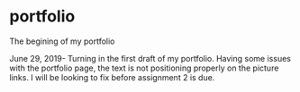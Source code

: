 # portfolio
The begining of my portfolio


June 29, 2019-
  Turning in the first draft of my portfolio. Having some issues with the portfolio page, the text is not positioning properly on the 
  picture links. I will be looking to fix before assignment 2 is due. 
  
